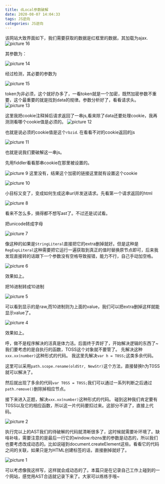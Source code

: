 ```yaml
---
title: dLocal参数破解
date: 2020-08-07 14:04:33
tags: JS逆向
categories: JS逆向 
---
```

该网站大致界面如下，我们需要获取的数据是红框里的数据，其加载为ajax.
![picture 16](http://img.juziss.cn/feb8365e149c47641076e1276c41ae1f78c8fa0334f603d14788a5496fa7ded1.png)  


其参数为：

![picture 14](http://img.juziss.cn/9fd7065820dbad6b2c893ef90ae916a3dc31134c019dd54bb409453301dbb561.png)  

经过检测，其必要的参数为

![picture 15](http://img.juziss.cn/4fbc5f8afb50a67799ccc94ea55c54937d76d3e9d10d1812019d6d7dfc45979e.png)  


token为非必须，这个就好办多了，一看token就是一个加密，既然加密参数不重要，这个最重要的就是找到data的规律。参数分析好了，看看请求头。
![picture 13](http://img.juziss.cn/4fbc5f8afb50a67799ccc94ea55c54937d76d3e9d10d1812019d6d7dfc45979e.png)  


这里我把cookie注释掉后请求返回了一串js,看来除了data还要处理cookie，我再测测看哪个cookie值是必须的。
![picture 12](http://img.juziss.cn/db50c95b8382088ff9d3e460ed8e0cc56a8a74f9803ef6776c23f19be052f413.png)  

也就是说必须的cookie值是这个`rbzid`.
在看看不对的cookie返回的js

![picture 11](http://img.juziss.cn/f97481cd10b52ea4f8f3868d17f6fee164dd06cb672f00c4c9a1dda75e98349a.png)  


也就是说我们要破解这一串js。

先用fiddler看看那串cookie在那里被设置的。

![picture 9](http://img.juziss.cn/c2cf72b6d46bf12e434d25c974735a2fcc8f5fa691d13dca630ed9572d620fed.png) 
这里没有，结果这个加密的链接这里就有设置这个cookie


![picture 10](http://img.juziss.cn/b7885a6940f2b24da491fa6359b6f20fbe418aa7aa6f142fc125594562779da0.png)  

 


小目标又变了，变成如何生成这串url并发送请求。先看第一个请求返回的html

![picture 8](http://img.juziss.cn/0f55116b3e8c5a1d116a2fe7887c0e0a8ebe8e8b631d76afb1b2dab9a2cc9fba.png)  

看来不怎么多，搞得都不想写ast了。不过还是试试看。

把unicode转成字母

![picture 7](http://img.juziss.cn/28b9e4875844d86a59420ac1907f5456d07cf4491fa8925e31622f68bddd6215.png)  

像这种的如果是`StringLiteral`直接把它的extra删掉就好。但是这种是`RegExpLiteral`这种需要把它运行一遍获取到真正的值时替换原节点即可，后来我发现直接转的话跟下一个参数没有空格导致报错，能力不行，自己手动加空格。

![picture 6](http://img.juziss.cn/c338dbb67479f0c291ea1313e5ece5c16d8453a4d79833144163e87f522c620b.png)  

效果如上。

把16进制转成10进制

![picture 5](http://img.juziss.cn/07bc52af2954dfb5c861591b07f5e2a2f9041ccd2c8a072836359368ec061a3c.png)  


可以看到显示的是raw,而10进制则为上面的value，我们可以把extra删掉这样就能显示value了。

![picture 4](http://img.juziss.cn/0213f1abbcf8ec3cb849109f7ae5f757891d46e380755b68481c23ad5fe55fe1.png)  


效果如上。

呼，做不是程序解决的活真是体力活。后面终于弄好了，开始解决逻辑的东西了~
我们要考虑的是自执行的函数，TOSS这个对象就不要管了。
先解决这种`xxx.xx(number)`这种形式的代码。
我这里先解决`var h = T0SS;`这类多余代码。

这里可以采用`path.scope.rename(oldStr, NewStr)`这个方法，直接替换h为T0SS就可以解决了。

然后就出现了多余的代码`var T0SS = T0SS;`我们可以通过一系列判断之后通过`path.remove()`删除掉相应节点。

接下来进入正题，解决`xxx.xx(number)`这种形式的代码。
碰到这种我们肯定要有T0SS以及它的相应函数，所以这一片代码要扣过来。这部分不讲了，直接上代码。

![picture 2](http://img.juziss.cn/1cf7aa7dd9031a2cea0040782dd2f582b6ba0842faff9c389fa92ac5b648fe1e.png)  

执行完以上的AST我们的待破解的代码就清晰很多了，这时候就需要补环境了。缺啥补啥，需要注意的是最后一行它的window.rbzns里的参数是动态的，所以我们也要考虑改成动态的。比如说碰到document.createElement这些。看看它的代码之间的关联，如果只是为HTML创建标签的话，直接删掉就好了。

![picture 1](http://img.juziss.cn/4b42540e94976501c175ad2b33fdfafe1fc5437d82a64a08b55767e8b6b8bfbc.png)  

可以考虑像我这样写，这样就会成动态的了。本篇只是在记录自己工作上碰到的一个网站，感觉用AST合适就记录下来了。大家可以练练手哦~

